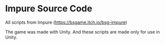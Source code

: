 # Impure Source Code
 All scripts from Impure (https://bsgame.itch.io/bsg-impure)

 The game was made with Unity. And these scripts are made only for use in Unity.
